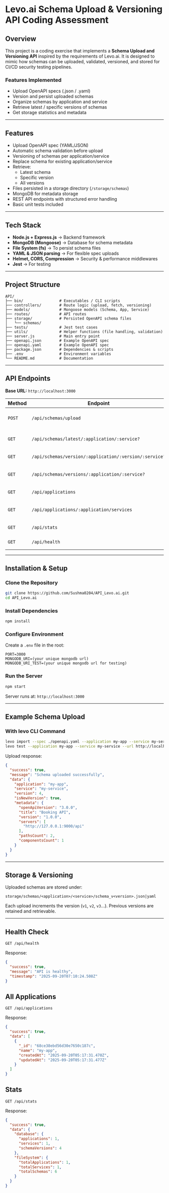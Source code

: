 # Levo.ai Schema Upload & Versioning API Coding Assessment

## Overview

This project is a coding exercise that implements a **Schema Upload and Versioning API** inspired by the requirements of Levo.ai. It is designed to mimic how schemas can be uploaded, validated, versioned, and stored for CI/CD security testing pipelines.

### Features Implemented

* Upload OpenAPI specs (.json / .yaml)
* Version and persist uploaded schemas
* Organize schemas by application and service
* Retrieve latest / specific versions of schemas
* Get storage statistics and metadata

---

## Features

* Upload OpenAPI spec (YAML/JSON)
* Automatic schema validation before upload
* Versioning of schemas per application/service
* Replace schema for existing application/service
* Retrieve:
    * Latest schema
    * Specific version
    * All versions
* Files persisted in a storage directory (`/storage/schemas`)
* MongoDB for metadata storage
* REST API endpoints with structured error handling
* Basic unit tests included

---

## Tech Stack

* **Node.js + Express.js** → Backend framework
* **MongoDB (Mongoose)** → Database for schema metadata
* **File System (fs)** → To persist schema files
* **YAML & JSON parsing** → For flexible spec uploads
* **Helmet, CORS, Compression** → Security & performance middlewares
* **Jest** → For testing

---

## Project Structure

```
API/
├── bin/                # Executables / CLI scripts
├── controllers/        # Route logic (upload, fetch, versioning)
├── models/             # Mongoose models (Schema, App, Service)
├── routes/             # API routes
├── storage/            # Persisted OpenAPI schema files
│   └── schemas/
├── tests/              # Jest test cases
├── utils/              # Helper functions (file handling, validation)
├── server.js           # Main entry point
├── openapi.json        # Example OpenAPI spec
├── openapi.yaml        # Example OpenAPI spec
├── package.json        # Dependencies & scripts
├── .env                # Environment variables
└── README.md           # Documentation
```

---

## API Endpoints

**Base URL:** `http://localhost:3000`

| Method | Endpoint | Description |
|--------|----------|-------------|
| `POST` | `/api/schemas/upload` | Upload a new schema (JSON/YAML) |
| `GET` | `/api/schemas/latest/:application/:service?` | Get latest schema for app/service |
| `GET` | `/api/schemas/version/:application/:version/:service?` | Get schema by version |
| `GET` | `/api/schemas/versions/:application/:service?` | List all schema versions |
| `GET` | `/api/applications` | List all applications |
| `GET` | `/api/applications/:application/services` | List all services under an app |
| `GET` | `/api/stats` | Show storage statistics |
| `GET` | `/api/health` | API health check |

---

## Installation & Setup

### Clone the Repository

```bash
git clone https://github.com/Sushma0204/API_Levo.ai.git
cd API_Levo.ai
```

### Install Dependencies

```bash
npm install
```

### Configure Environment

Create a `.env` file in the root:

```
PORT=3000
MONGODB_URI=(your unique mongodb url)
MONGODB_URI_TEST=(your unique mongodb url for testing)
```

### Run the Server

```bash
npm start
```

Server runs at: `http://localhost:3000`

---

## Example Schema Upload

### With levo CLI Command

```bash
levo import --spec ./openapi.yaml --application my-app --service my-service --url http://localhost:3000
levo test --application my-app --service my-service --url http://localhost:3000
```

Upload response:

```json
{
  "success": true,
  "message": "Schema uploaded successfully",
  "data": {
    "application": "my-app",
    "service": "my-service",
    "version": 4,
    "isNewVersion": true,
    "metadata": {
      "openApiVersion": "3.0.0",
      "title": "Booking API",
      "version": "1.0.0",
      "servers": [
        "http://127.0.0.1:9000/api"
      ],
      "pathsCount": 2,
      "componentsCount": 1
    }
  }
}
```

---

## Storage & Versioning

Uploaded schemas are stored under:
```
storage/schemas/<application>/<service>/schema_v<version>.json|yaml
```

Each upload increments the version (`v1`, `v2`, `v3`…). Previous versions are retained and retrievable.

---

## Health Check

```
GET /api/health
```

Response:
```json
{
  "success": true,
  "message": "API is healthy",
  "timestamp": "2025-09-20T07:10:24.508Z"
}
```

## All Applications

```
GET /api/applications
```

Response:
```json
{
  "success": true,
  "data": [
    {
      "_id": "68ce38ebd56d30e7650c187c",
      "name": "my-app",
      "createdAt": "2025-09-20T05:17:31.470Z",
      "updatedAt": "2025-09-20T05:17:31.477Z"
    }
  ]
}
```

## Stats

```
GET /api/stats
```

Response:
```json
{
  "success": true,
  "data": {
    "database": {
      "applications": 1,
      "services": 1,
      "schemaVersions": 4
    },
    "fileSystem": {
      "totalApplications": 1,
      "totalServices": 1,
      "totalSchemas": 6
    }
  }
}

```

